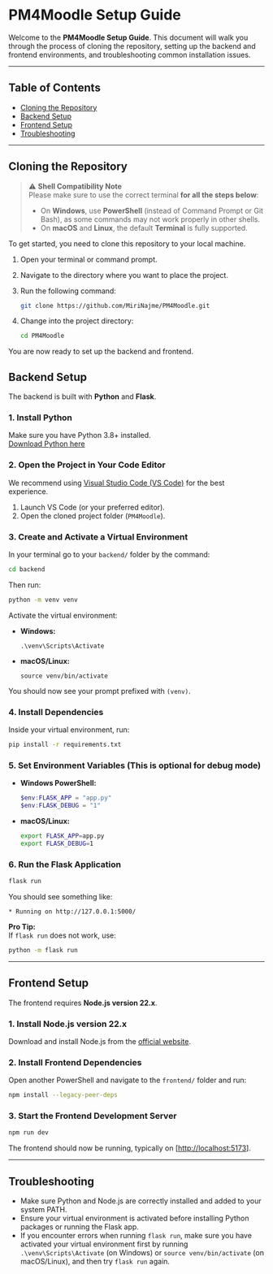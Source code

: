 # PM4Moodle Setup Guide

Welcome to the **PM4Moodle Setup Guide**. This document will walk you through the process of cloning the repository, setting up the backend and frontend environments, and troubleshooting common installation issues.

---

## Table of Contents

- [Cloning the Repository](#cloning-the-repository)
- [Backend Setup](#backend-setup)
- [Frontend Setup](#frontend-setup)
- [Troubleshooting](#troubleshooting)

---


## Cloning the Repository

> ⚠️ **Shell Compatibility Note**  
> Please make sure to use the correct terminal **for all the steps below**:  
> - On **Windows**, use **PowerShell** (instead of Command Prompt or Git Bash), as some commands may not work properly in other shells.  
> - On **macOS** and **Linux**, the default **Terminal** is fully supported.


To get started, you need to clone this repository to your local machine.

1. Open your terminal or command prompt.
2. Navigate to the directory where you want to place the project.
3. Run the following command:

   ```bash
   git clone https://github.com/MiriNajme/PM4Moodle.git

4. Change into the project directory:

    ```bash
   cd PM4Moodle

You are now ready to set up the backend and frontend.

## Backend Setup

The backend is built with **Python** and **Flask**.

### 1. Install Python

Make sure you have Python 3.8+ installed.  
[Download Python here](https://www.python.org/downloads/)

### 2. Open the Project in Your Code Editor

We recommend using [Visual Studio Code (VS Code)](https://code.visualstudio.com/) for the best experience.

1. Launch VS Code (or your preferred editor).
2. Open the cloned project folder (`PM4Moodle`).


### 3. Create and Activate a Virtual Environment

In your terminal go to your `backend/` folder by the command:

```bash
cd backend
```
Then run:

```bash
python -m venv venv
```

Activate the virtual environment:

- **Windows:**
  ```
  .\venv\Scripts\Activate
  ```
- **macOS/Linux:**
  ```
  source venv/bin/activate
  ```

You should now see your prompt prefixed with `(venv)`.

### 4. Install Dependencies

Inside your virtual environment, run:

```bash
pip install -r requirements.txt
```

### 5. Set Environment Variables (This is optional for debug mode)

- **Windows PowerShell:**
  ```powershell
  $env:FLASK_APP = "app.py"
  $env:FLASK_DEBUG = "1"   
  ```
- **macOS/Linux:**
  ```bash
  export FLASK_APP=app.py
  export FLASK_DEBUG=1     
  ```

### 6. Run the Flask Application

```bash
flask run
```

You should see something like:
```
* Running on http://127.0.0.1:5000/
```

**Pro Tip:**  
If `flask run` does not work, use:
```bash
python -m flask run
```

---

## Frontend Setup

The frontend requires **Node.js version 22.x**.

### 1. Install Node.js version 22.x

Download and install Node.js from the [official website](https://nodejs.org/en/download).

### 2. Install Frontend Dependencies

Open another PowerShell and navigate to the `frontend/` folder and run:

```bash
npm install --legacy-peer-deps
```

### 3. Start the Frontend Development Server

```bash
npm run dev
```

The frontend should now be running, typically on [[http://localhost:5173](http://localhost:5173/)].

---

## Troubleshooting

- Make sure Python and Node.js are correctly installed and added to your system PATH.
- Ensure your virtual environment is activated before installing Python packages or running the Flask app.
- If you encounter errors when running `flask run`, make sure you have activated your virtual environment first by running `.\venv\Scripts\Activate` (on Windows) or `source venv/bin/activate` (on macOS/Linux), and then try `flask run` again.


